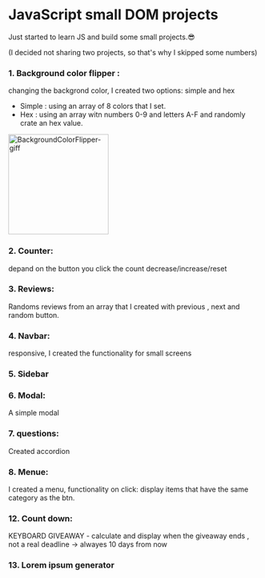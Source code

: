 # JavaScript small DOM projects

 Just started to learn JS and build some small projects.😎
 
(I decided not sharing two projects, so that's why I skipped some numbers)

### 1. Background color flipper :
changing the backgrond color, 
I created two options: simple and hex
- Simple : using an array of 8 colors that I set.
- Hex : using an array witn numbers 0-9 and letters A-F and randomly crate an hex value.



[<img src='https://ik.imagekit.io/mtbrfqmmh/ColorFlipper_m0NXpPyn3.gif?ik-sdk-version=javascript-1.4.3&updatedAt=1663102266481' alt='BackgroundColorFlipper-giff' height='200'>](https://github.com/shira1008/JavaScript-small-DOM-projects-/tree/main/project1%20-%20backgroundColor/setup)  

### 2. Counter: 
depand on the button you click the count decrease/increase/reset 

### 3. Reviews: 
Randoms reviews from an array that I created with previous , next and random button.

### 4. Navbar: 
responsive, I created the functionality for small screens

### 5. Sidebar

### 6. Modal: 
A simple modal

### 7. questions: 
Created accordion

### 8. Menue: 
I created a menu, functionality on click: display items that have the same category as the btn. 

### 12. Count down:
KEYBOARD GIVEAWAY -  calculate and display when the giveaway ends , not a real deadline -> alwayes 10 days from now

### 13. Lorem ipsum generator 

